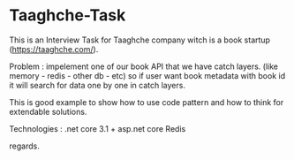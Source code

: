 # Taaghche-Task
This is an Interview Task for Taaghche company witch is a book startup (https://taaghche.com/).

Problem :
impelement one of our book API that we have catch layers. (like memory - redis - other db - etc)
so if user want book metadata with book id it will search for data one by one in catch layers.

This is good example to show how to use code pattern and how to think for extendable solutions.

Technologies :
.net core 3.1 + asp.net core
Redis

regards.
